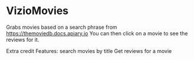 # VizioMovies

Grabs movies based on a search phrase from https://themoviedb.docs.apiary.io
You can then click on a movie to see the reviews for it.

Extra credit Features:
search movies by title
Get reviews for a movie
